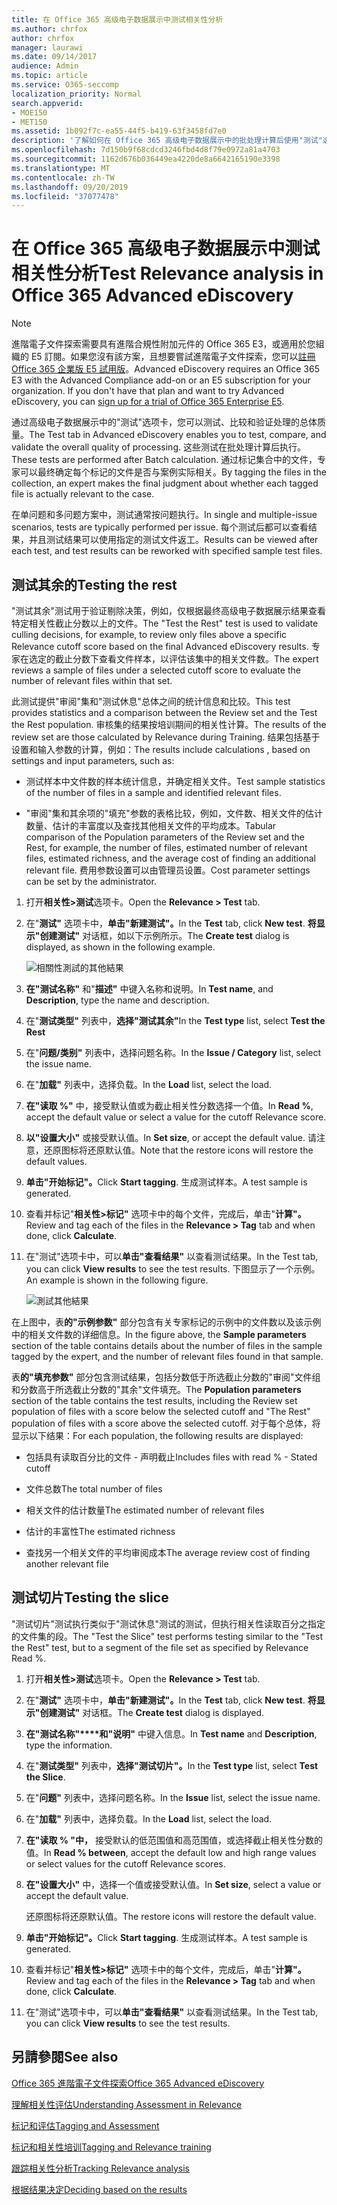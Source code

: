 ```yaml
---
title: 在 Office 365 高级电子数据展示中测试相关性分析
ms.author: chrfox
author: chrfox
manager: laurawi
ms.date: 09/14/2017
audience: Admin
ms.topic: article
ms.service: O365-seccomp
localization_priority: Normal
search.appverid:
- MOE150
- MET150
ms.assetid: 1b092f7c-ea55-44f5-b419-63f3458fd7e0
description: '了解如何在 Office 365 高级电子数据展示中的批处理计算后使用"测试"选项卡来测试、比较和验证处理的总体质量。  '
ms.openlocfilehash: 7d150b9f68cdcd3246fbd4d8f79e0972a81a4703
ms.sourcegitcommit: 1162d676b036449ea4220de8a6642165190e3398
ms.translationtype: MT
ms.contentlocale: zh-TW
ms.lasthandoff: 09/20/2019
ms.locfileid: "37077478"
---
```

# <a name="test-relevance-analysis-in-office-365-advanced-ediscovery"></a><span data-ttu-id="6ba3d-103">在 Office 365 高级电子数据展示中测试相关性分析</span><span class="sxs-lookup"><span data-stu-id="6ba3d-103">Test Relevance analysis in Office 365 Advanced eDiscovery</span></span>

> [!NOTE]
> <span data-ttu-id="6ba3d-p101">進階電子文件探索需要具有進階合規性附加元件的 Office 365 E3，或適用於您組織的 E5 訂閱。如果您沒有該方案，且想要嘗試進階電子文件探索，您可以[註冊 Office 365 企業版 E5 試用版](https://go.microsoft.com/fwlink/p/?LinkID=698279)。</span><span class="sxs-lookup"><span data-stu-id="6ba3d-p101">Advanced eDiscovery requires an Office 365 E3 with the Advanced Compliance add-on or an E5 subscription for your organization. If you don't have that plan and want to try Advanced eDiscovery, you can [sign up for a trial of Office 365 Enterprise E5](https://go.microsoft.com/fwlink/p/?LinkID=698279).</span></span> 
  
<span data-ttu-id="6ba3d-106">通过高级电子数据展示中的"测试"选项卡，您可以测试、比较和验证处理的总体质量。</span><span class="sxs-lookup"><span data-stu-id="6ba3d-106">The Test tab in Advanced eDiscovery enables you to test, compare, and validate the overall quality of processing.</span></span> <span data-ttu-id="6ba3d-107">这些测试在批处理计算后执行。</span><span class="sxs-lookup"><span data-stu-id="6ba3d-107">These tests are performed after Batch calculation.</span></span> <span data-ttu-id="6ba3d-108">通过标记集合中的文件，专家可以最终确定每个标记的文件是否与案例实际相关。</span><span class="sxs-lookup"><span data-stu-id="6ba3d-108">By tagging the files in the collection, an expert makes the final judgment about whether each tagged file is actually relevant to the case.</span></span> 
  
<span data-ttu-id="6ba3d-109">在单问题和多问题方案中，测试通常按问题执行。</span><span class="sxs-lookup"><span data-stu-id="6ba3d-109">In single and multiple-issue scenarios, tests are typically performed per issue.</span></span> <span data-ttu-id="6ba3d-110">每个测试后都可以查看结果，并且测试结果可以使用指定的测试文件返工。</span><span class="sxs-lookup"><span data-stu-id="6ba3d-110">Results can be viewed after each test, and test results can be reworked with specified sample test files.</span></span>
  
## <a name="testing-the-rest"></a><span data-ttu-id="6ba3d-111">测试其余的</span><span class="sxs-lookup"><span data-stu-id="6ba3d-111">Testing the rest</span></span>

<span data-ttu-id="6ba3d-112">"测试其余"测试用于验证剔除决策，例如，仅根据最终高级电子数据展示结果查看特定相关性截止分数以上的文件。</span><span class="sxs-lookup"><span data-stu-id="6ba3d-112">The "Test the Rest" test is used to validate culling decisions, for example, to review only files above a specific Relevance cutoff score based on the final Advanced eDiscovery results.</span></span> <span data-ttu-id="6ba3d-113">专家在选定的截止分数下查看文件样本，以评估该集中的相关文件数。</span><span class="sxs-lookup"><span data-stu-id="6ba3d-113">The expert reviews a sample of files under a selected cutoff score to evaluate the number of relevant files within that set.</span></span>
  
<span data-ttu-id="6ba3d-114">此测试提供"审阅"集和"测试休息"总体之间的统计信息和比较。</span><span class="sxs-lookup"><span data-stu-id="6ba3d-114">This test provides statistics and a comparison between the Review set and the Test the Rest population.</span></span> <span data-ttu-id="6ba3d-115">审核集的结果按培训期间的相关性计算。</span><span class="sxs-lookup"><span data-stu-id="6ba3d-115">The results of the review set are those calculated by Relevance during Training.</span></span> <span data-ttu-id="6ba3d-116">结果包括基于设置和输入参数的计算，例如：</span><span class="sxs-lookup"><span data-stu-id="6ba3d-116">The results include calculations , based on settings and input parameters, such as:</span></span>
  
- <span data-ttu-id="6ba3d-117">测试样本中文件数的样本统计信息，并确定相关文件。</span><span class="sxs-lookup"><span data-stu-id="6ba3d-117">Test sample statistics of the number of files in a sample and identified relevant files.</span></span> 
    
- <span data-ttu-id="6ba3d-118">"审阅"集和其余项的"填充"参数的表格比较，例如，文件数、相关文件的估计数量、估计的丰富度以及查找其他相关文件的平均成本。</span><span class="sxs-lookup"><span data-stu-id="6ba3d-118">Tabular comparison of the Population parameters of the Review set and the Rest, for example, the number of files, estimated number of relevant files, estimated richness, and the average cost of finding an additional relevant file.</span></span> <span data-ttu-id="6ba3d-119">费用参数设置可以由管理员设置。</span><span class="sxs-lookup"><span data-stu-id="6ba3d-119">Cost parameter settings can be set by the administrator.</span></span>
    
1. <span data-ttu-id="6ba3d-120">打开**相关性\>测试**选项卡。</span><span class="sxs-lookup"><span data-stu-id="6ba3d-120">Open the **Relevance \> Test** tab.</span></span> 
    
2. <span data-ttu-id="6ba3d-121">在"**测试"** 选项卡中，**单击"新建测试"。**</span><span class="sxs-lookup"><span data-stu-id="6ba3d-121">In the **Test** tab, click **New test**.</span></span> <span data-ttu-id="6ba3d-122">**将显示"创建测试"** 对话框，如以下示例所示。</span><span class="sxs-lookup"><span data-stu-id="6ba3d-122">The **Create test** dialog is displayed, as shown in the following example.</span></span> 
    
    ![相關性測試的其他結果](media/46e6898a-f929-4fd0-88d9-6f91d04b6ce2.png)
  
3. <span data-ttu-id="6ba3d-124">**在"测试名称"** 和"**描述"** 中键入名称和说明。</span><span class="sxs-lookup"><span data-stu-id="6ba3d-124">In **Test name**, and **Description**, type the name and description.</span></span>
    
4. <span data-ttu-id="6ba3d-125">在"**测试类型"** 列表中，**选择"测试其余"**</span><span class="sxs-lookup"><span data-stu-id="6ba3d-125">In the **Test type** list, select **Test the Rest**</span></span>
    
5. <span data-ttu-id="6ba3d-126">在"**问题/类别"** 列表中，选择问题名称。</span><span class="sxs-lookup"><span data-stu-id="6ba3d-126">In the **Issue / Category** list, select the issue name.</span></span> 
    
6. <span data-ttu-id="6ba3d-127">在"**加载"** 列表中，选择负载。</span><span class="sxs-lookup"><span data-stu-id="6ba3d-127">In the **Load** list, select the load.</span></span> 
    
7. <span data-ttu-id="6ba3d-128">**在"读取 %"** 中，接受默认值或为截止相关性分数选择一个值。</span><span class="sxs-lookup"><span data-stu-id="6ba3d-128">In **Read %**, accept the default value or select a value for the cutoff Relevance score.</span></span> 
    
8. <span data-ttu-id="6ba3d-129">**以"设置大小"** 或接受默认值。</span><span class="sxs-lookup"><span data-stu-id="6ba3d-129">In **Set size**, or accept the default value.</span></span> <span data-ttu-id="6ba3d-130">请注意，还原图标将还原默认值。</span><span class="sxs-lookup"><span data-stu-id="6ba3d-130">Note that the restore icons will restore the default values.</span></span>
    
9. <span data-ttu-id="6ba3d-131">**单击"开始标记"。**</span><span class="sxs-lookup"><span data-stu-id="6ba3d-131">Click **Start tagging**.</span></span> <span data-ttu-id="6ba3d-132">生成测试样本。</span><span class="sxs-lookup"><span data-stu-id="6ba3d-132">A test sample is generated.</span></span>
    
10. <span data-ttu-id="6ba3d-133">查看并标记"**相关性\>标记"** 选项卡中的每个文件，完成后，单击"**计算"。**</span><span class="sxs-lookup"><span data-stu-id="6ba3d-133">Review and tag each of the files in the **Relevance \> Tag** tab and when done, click **Calculate**.</span></span>
    
11. <span data-ttu-id="6ba3d-134">在"测试"选项卡中，可以**单击"查看结果"** 以查看测试结果。</span><span class="sxs-lookup"><span data-stu-id="6ba3d-134">In the Test tab, you can click **View results** to see the test results.</span></span> <span data-ttu-id="6ba3d-135">下图显示了一个示例。</span><span class="sxs-lookup"><span data-stu-id="6ba3d-135">An example is shown in the following figure.</span></span> 
    
    ![測試其他結果](media/b95744a9-047d-4c29-992d-04fa7e58e58a.png)
  
<span data-ttu-id="6ba3d-137">在上图中，表**的"示例参数"** 部分包含有关专家标记的示例中的文件数以及该示例中的相关文件数的详细信息。</span><span class="sxs-lookup"><span data-stu-id="6ba3d-137">In the figure above, the **Sample parameters** section of the table contains details about the number of files in the sample tagged by the expert, and the number of relevant files found in that sample.</span></span> 
  
<span data-ttu-id="6ba3d-138">表**的"填充参数"** 部分包含测试结果，包括分数低于所选截止分数的"审阅"文件组和分数高于所选截止分数的"其余"文件填充。</span><span class="sxs-lookup"><span data-stu-id="6ba3d-138">The **Population parameters** section of the table contains the test results, including the Review set population of files with a score below the selected cutoff and "The Rest" population of files with a score above the selected cutoff.</span></span> <span data-ttu-id="6ba3d-139">对于每个总体，将显示以下结果：</span><span class="sxs-lookup"><span data-stu-id="6ba3d-139">For each population, the following results are displayed:</span></span> 
  
- <span data-ttu-id="6ba3d-140">包括具有读取百分比的文件 - 声明截止</span><span class="sxs-lookup"><span data-stu-id="6ba3d-140">Includes files with read % - Stated cutoff</span></span>
    
- <span data-ttu-id="6ba3d-141">文件总数</span><span class="sxs-lookup"><span data-stu-id="6ba3d-141">The total number of files</span></span> 
    
- <span data-ttu-id="6ba3d-142">相关文件的估计数量</span><span class="sxs-lookup"><span data-stu-id="6ba3d-142">The estimated number of relevant files</span></span> 
    
- <span data-ttu-id="6ba3d-143">估计的丰富性</span><span class="sxs-lookup"><span data-stu-id="6ba3d-143">The estimated richness</span></span> 
    
- <span data-ttu-id="6ba3d-144">查找另一个相关文件的平均审阅成本</span><span class="sxs-lookup"><span data-stu-id="6ba3d-144">The average review cost of finding another relevant file</span></span>
    
## <a name="testing-the-slice"></a><span data-ttu-id="6ba3d-145">测试切片</span><span class="sxs-lookup"><span data-stu-id="6ba3d-145">Testing the slice</span></span>

<span data-ttu-id="6ba3d-146">"测试切片"测试执行类似于"测试休息"测试的测试，但执行相关性读取百分之指定的文件集的段。</span><span class="sxs-lookup"><span data-stu-id="6ba3d-146">The "Test the Slice" test performs testing similar to the "Test the Rest" test, but to a segment of the file set as specified by Relevance Read %.</span></span>
  
1. <span data-ttu-id="6ba3d-147">打开**相关性\>测试**选项卡。</span><span class="sxs-lookup"><span data-stu-id="6ba3d-147">Open the **Relevance \> Test** tab.</span></span> 
    
2. <span data-ttu-id="6ba3d-148">在"**测试"** 选项卡中，**单击"新建测试"。**</span><span class="sxs-lookup"><span data-stu-id="6ba3d-148">In the **Test** tab, click **New test**.</span></span> <span data-ttu-id="6ba3d-149">**将显示"创建测试"** 对话框。</span><span class="sxs-lookup"><span data-stu-id="6ba3d-149">The **Create test** dialog is displayed.</span></span> 
    
3. <span data-ttu-id="6ba3d-150">**在"测试名称"\*\*\*\*和"说明"** 中键入信息。</span><span class="sxs-lookup"><span data-stu-id="6ba3d-150">In **Test name** and **Description**, type the information.</span></span>
    
4. <span data-ttu-id="6ba3d-151">在"**测试类型"** 列表中，**选择"测试切片"。**</span><span class="sxs-lookup"><span data-stu-id="6ba3d-151">In the **Test type** list, select **Test the Slice**.</span></span>
    
5. <span data-ttu-id="6ba3d-152">在"**问题"** 列表中，选择问题名称。</span><span class="sxs-lookup"><span data-stu-id="6ba3d-152">In the **Issue** list, select the issue name.</span></span> 
    
6. <span data-ttu-id="6ba3d-153">在"**加载"** 列表中，选择负载。</span><span class="sxs-lookup"><span data-stu-id="6ba3d-153">In the **Load** list, select the load.</span></span> 
    
7. <span data-ttu-id="6ba3d-154">**在"读取 % "中，** 接受默认的低范围值和高范围值，或选择截止相关性分数的值。</span><span class="sxs-lookup"><span data-stu-id="6ba3d-154">In **Read % between**, accept the default low and high range values or select values for the cutoff Relevance scores.</span></span> 
    
8. <span data-ttu-id="6ba3d-155">**在"设置大小"** 中，选择一个值或接受默认值。</span><span class="sxs-lookup"><span data-stu-id="6ba3d-155">In **Set size**, select a value or accept the default value.</span></span>
    
    <span data-ttu-id="6ba3d-156">还原图标将还原默认值。</span><span class="sxs-lookup"><span data-stu-id="6ba3d-156">The restore icons will restore the default value.</span></span>
    
9. <span data-ttu-id="6ba3d-157">**单击"开始标记"。**</span><span class="sxs-lookup"><span data-stu-id="6ba3d-157">Click **Start tagging**.</span></span> <span data-ttu-id="6ba3d-158">生成测试样本。</span><span class="sxs-lookup"><span data-stu-id="6ba3d-158">A test sample is generated.</span></span>
    
10. <span data-ttu-id="6ba3d-159">查看并标记"**相关性\>标记"** 选项卡中的每个文件，完成后，单击"**计算"。**</span><span class="sxs-lookup"><span data-stu-id="6ba3d-159">Review and tag each of the files in the **Relevance \> Tag** tab and when done, click **Calculate**.</span></span> 
    
11. <span data-ttu-id="6ba3d-160">在"测试"选项卡中，可以**单击"查看结果"** 以查看测试结果。</span><span class="sxs-lookup"><span data-stu-id="6ba3d-160">In the Test tab, you can click **View results** to see the test results.</span></span> 
    
## <a name="see-also"></a><span data-ttu-id="6ba3d-161">另請參閱</span><span class="sxs-lookup"><span data-stu-id="6ba3d-161">See also</span></span>

[<span data-ttu-id="6ba3d-162">Office 365 進階電子文件探索</span><span class="sxs-lookup"><span data-stu-id="6ba3d-162">Office 365 Advanced eDiscovery</span></span>](office-365-advanced-ediscovery.md)
  
[<span data-ttu-id="6ba3d-163">理解相关性评估</span><span class="sxs-lookup"><span data-stu-id="6ba3d-163">Understanding Assessment in Relevance</span></span>](assessment-in-relevance-in-advanced-ediscovery.md)
  
[<span data-ttu-id="6ba3d-164">标记和评估</span><span class="sxs-lookup"><span data-stu-id="6ba3d-164">Tagging and Assessment</span></span>](tagging-and-assessment-in-advanced-ediscovery.md)
  
[<span data-ttu-id="6ba3d-165">标记和相关性培训</span><span class="sxs-lookup"><span data-stu-id="6ba3d-165">Tagging and Relevance training</span></span>](tagging-and-relevance-training-in-advanced-ediscovery.md)
  
[<span data-ttu-id="6ba3d-166">跟踪相关性分析</span><span class="sxs-lookup"><span data-stu-id="6ba3d-166">Tracking Relevance analysis</span></span>](track-relevance-analysis-in-advanced-ediscovery.md)
  
[<span data-ttu-id="6ba3d-167">根据结果决定</span><span class="sxs-lookup"><span data-stu-id="6ba3d-167">Deciding based on the results</span></span>](decision-based-on-the-results-in-advanced-ediscovery.md)

